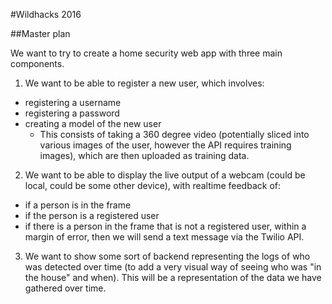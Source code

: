 #Wildhacks 2016

##Master plan

We want to try to create a home security web app with three main components.

1. We want to be able to register a new user, which involves:
  * registering a username
  * registering a password
  * creating a model of the new user
    * This consists of taking a 360 degree video (potentially sliced into various images of the user, however the API requires training images), which are then uploaded as training data.
2. We want to be able to display the live output of a webcam (could be local, could be some other device), with realtime feedback of:
  * if a person is in the frame
  * if the person is a registered user
  * if there is a person in the frame that is not a registered user, within a margin of error, then we will send a text message via the Twilio API. 
3. We want to show some sort of backend representing the logs of who was detected over time (to add a very visual way of seeing who was "in the house" and when). This will be a representation of the data we have gathered over time.
